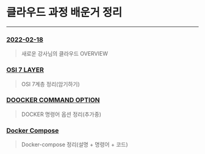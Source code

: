 # 클라우드 과정 배운거 정리
--------------------------------
### [2022-02-18](https://github.com/soyeonJeonDEV/MSAdev/blob/main/study/2020-02-18.md)
> 새로운 강사님의 클라우드 OVERVIEW

### [OSI 7 LAYER](https://github.com/soyeonJeonDEV/MSAdev/blob/main/study/OSI_7_LAYER.md)
> OSI 7계층 정리(암기하기)

### [DOOCKER COMMAND OPTION](https://github.com/soyeonJeonDEV/MSAdev/blob/main/study/docker_command_option.md)
> DOCKER 명령어 옵션 정리(추가중)

### [Docker Compose](https://github.com/soyeonJeonDEV/MSAdev/blob/main/study/docker_compose.md)
> Docker-compose 정리(설명 + 명령어 + 코드)
